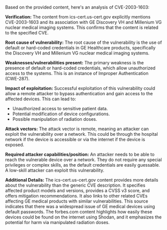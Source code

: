 Based on the provided content, here's an analysis of CVE-2003-1603:

**Verification:**
The content from ics-cert.us-cert.gov explicitly mentions CVE-2003-1603 and its association with GE Discovery VH and Millenium VG nuclear medical imaging systems. This confirms that the content is related to the specified CVE.

**Root cause of vulnerability:**
The root cause of the vulnerability is the use of default or hard-coded credentials in GE Healthcare products, specifically the Discovery VH and Millenium VG nuclear medical imaging systems.

**Weaknesses/vulnerabilities present:**
The primary weakness is the presence of default or hard-coded credentials, which allow unauthorized access to the systems. This is an instance of Improper Authentication (CWE-287).

**Impact of exploitation:**
Successful exploitation of this vulnerability could allow a remote attacker to bypass authentication and gain access to the affected devices. This can lead to:
*   Unauthorized access to sensitive patient data.
*   Potential modification of device configurations.
*   Possible manipulation of radiation doses.

**Attack vectors:**
The attack vector is remote, meaning an attacker can exploit the vulnerability over a network. This could be through the hospital network if the device is accessible or via the internet if the device is exposed.

**Required attacker capabilities/position:**
An attacker needs to be able to reach the vulnerable device over a network. They do not require any special privileges or complex skills, as the default credentials are easily guessable. A low-skill attacker can exploit this vulnerability.

**Additional Details:**
The ics-cert.us-cert.gov content provides more details about the vulnerability than the generic CVE description. It specifies affected product models and versions, provides a CVSS v3 score, and offers mitigation recommendations. It also links to other related CVEs affecting GE medical products with similar vulnerabilities. This source indicates that there was a widespread issue of GE medical devices using default passwords. The forbes.com content highlights how easily these devices could be found on the internet using Shodan, and it emphasizes the potential for harm via manipulated radiation doses.